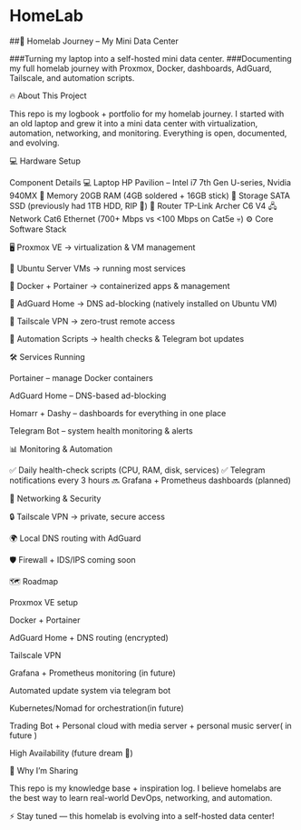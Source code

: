 # HomeLab
##🏡 Homelab Journey – My Mini Data Center

###Turning my laptop into a self-hosted mini data center.
###Documenting my full homelab journey with Proxmox, Docker, dashboards, AdGuard, Tailscale, and automation scripts.

🔥 About This Project

This repo is my logbook + portfolio for my homelab journey.
I started with an old laptop and grew it into a mini data center with virtualization, automation, networking, and monitoring. Everything is open, documented, and evolving.

💻 Hardware Setup

Component	Details
💻 Laptop	HP Pavilion – Intel i7 7th Gen U-series, Nvidia 940MX
💾 Memory	20GB RAM (4GB soldered + 16GB stick)
🔧 Storage	SATA SSD (previously had 1TB HDD, RIP 🥹)
📡 Router	TP-Link Archer C6 V4
🖧 Network	Cat6 Ethernet (700+ Mbps vs <100 Mbps on Cat5e 💀)
⚙️ Core Software Stack

🖥️ Proxmox VE → virtualization & VM management

🐧 Ubuntu Server VMs → running most services

🐳 Docker + Portainer → containerized apps & management

🚫 AdGuard Home → DNS ad-blocking (natively installed on Ubuntu VM)

🔐 Tailscale VPN → zero-trust remote access

🤖 Automation Scripts → health checks & Telegram bot updates

🛠️ Services Running

Portainer – manage Docker containers

AdGuard Home – DNS-based ad-blocking

Homarr + Dashy – dashboards for everything in one place

Telegram Bot – system health monitoring & alerts

📊 Monitoring & Automation

✅ Daily health-check scripts (CPU, RAM, disk, services)
✅ Telegram notifications every 3 hours
🔜 Grafana + Prometheus dashboards (planned)

🔐 Networking & Security

🔒 Tailscale VPN → private, secure access

🌍 Local DNS routing with AdGuard

🛡️ Firewall + IDS/IPS coming soon

🗺️ Roadmap

 Proxmox VE setup

 Docker + Portainer

 AdGuard Home + DNS routing (encrypted)

 Tailscale VPN

 Grafana + Prometheus monitoring (in future)

 Automated update system via telegram bot

 Kubernetes/Nomad for orchestration(in future)

 Trading Bot + Personal cloud with media server + personal music server( in future )

 High Availability (future dream 🚀)

🤝 Why I’m Sharing

This repo is my knowledge base + inspiration log.
I believe homelabs are the best way to learn real-world DevOps, networking, and automation.

⚡ Stay tuned — this homelab is evolving into a self-hosted data center!
